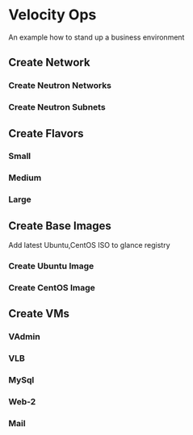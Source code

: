 # Velocity Ops

An example how to stand up a business environment


## Create Network
### Create Neutron Networks
### Create Neutron Subnets

## Create Flavors

### Small
### Medium
### Large

## Create Base Images

 Add latest Ubuntu,CentOS ISO to glance registry

### Create Ubuntu Image
### Create CentOS Image

## Create VMs

### VAdmin
### VLB
### MySql
### Web-2
### Mail
